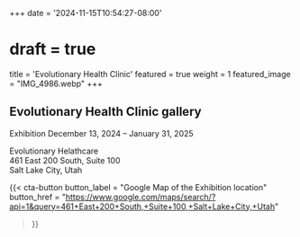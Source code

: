 +++
date = '2024-11-15T10:54:27-08:00'
# draft = true
title = 'Evolutionary Health Clinic'
featured = true
weight = 1
featured_image = "IMG_4986.webp"
+++

## Evolutionary Health Clinic gallery

Exhibition December 13, 2024 – January 31, 2025

Evolutionary Helathcare  
461 East 200 South, Suite 100  
Salt Lake City, Utah  

{{< cta-button 
  button_label = "Google Map of the Exhibition location" 
  button_href = "https://www.google.com/maps/search/?api=1&query=461+East+200+South,+Suite+100,+Salt+Lake+City,+Utah" 
>}}